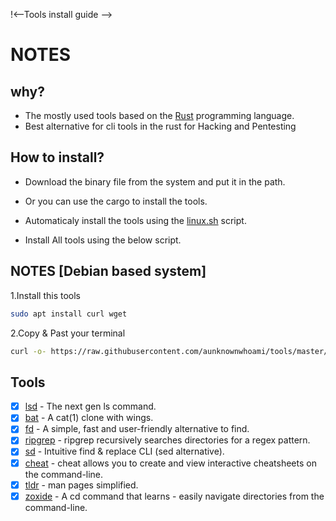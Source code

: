 !<--Tools install guide -->

# NOTES

## why?

- The mostly used tools based on the [Rust](https://www.rust-lang.org/) programming language.
- Best alternative for cli tools in the rust for Hacking and Pentesting

## How to install?

- Download the binary file from the system and put it in the path.
- Or you can use the cargo to install the tools.
- Automaticaly install the tools using the [linux.sh](https://raw.githubusercontent.com/aunknownwhoami/tools/master/cli/linux.sh) script.

- Install All tools using the below script.

## NOTES [Debian based system]

1.Install this tools

```bash
sudo apt install curl wget
```

2.Copy & Past your terminal

```bash
curl -o- https://raw.githubusercontent.com/aunknownwhoami/tools/master/cli/linux.sh | bash
```

## Tools

- [x] [lsd](https://github.com/Peltoche/lsd) - The next gen ls command.
- [x] [bat](https://github.com/sharkdp/bat) - A cat(1) clone with wings.
- [x] [fd](https://github.com/sharkdp/fd) - A simple, fast and user-friendly alternative to find.
- [x] [ripgrep](https://github.com/BurntSushi/ripgrep) - ripgrep recursively searches directories for a regex pattern.
- [x] [sd](https://github.com/chmln/sd) - Intuitive find & replace CLI (sed alternative).
- [x] [cheat](https://github.com/cheat/cheat) - cheat allows you to create and view interactive cheatsheets on the command-line.
- [x] [tldr](https://tldr.sh/) - man pages simplified.
- [x] [zoxide](https://github.com/ajeetdsouza/zoxide) - A cd command that learns - easily navigate directories from the command-line.
